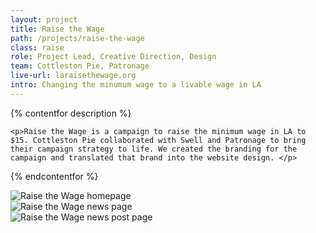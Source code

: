 ```yaml
---
layout: project
title: Raise the Wage
path: /projects/raise-the-wage
class: raise
role: Project Lead, Creative Direction, Design
team: Cottleston Pie, Patronage
live-url: laraisethewage.org
intro: Changing the minumum wage to a livable wage in LA
---
```


{% contentfor description %}
	
	<p>Raise the Wage is a campaign to raise the minimum wage in LA to $15. Cottleston Pie collaborated with Swell and Patronage to bring their campaign strategy to life. We created the branding for the campaign and translated that brand into the website design. </p>

{% endcontentfor %}


<section class="project-description">
	<div class="hero">	
		<div class="container">
			<div class="project-example raise macbook">
				<div class="screen-wrap">
					<img src="/img/projects/raise/raise-desktop.jpg" alt="" />
				</div>
			</div>
			<div class="project-example raise iphone">
				<div class="screen-wrap">
					<img src="/img/projects/raise/raise-mobile.jpg" alt="" />
				</div>
			</div>
		</div>
	</div>
	</div>
</section>
<section class="project-expanded tri-screen">
	<div class="container">
		<div class="screen screen-1">
			<img src="/img/projects/raise/raise-home.jpg" alt="Raise the Wage homepage" />
		</div>
		<div class="screen screen-2">
			<img src="/img/projects/raise/raise-news.jpg" alt="Raise the Wage news page" />
		</div>
		<div class="screen screen-3">
			<img src="/img/projects/raise/raise-post.jpg" alt="Raise the Wage news post page" />
		</div>
	</div>
</section>